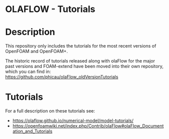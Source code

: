 OLAFLOW - Tutorials
======
# Description
This repository only includes the tutorials for the most recent versions of OpenFOAM and OpenFOAM+.

The historic record of tutorials released along with olaFlow for the major past versions and FOAM-extend have been moved into their own repository, which you can find in: https://github.com/phicau/olaFlow_oldVersionTutorials

# Tutorials

For a full description on these tutorials see:

- https://olaflow.github.io/numerical-model/model-tutorials/
- https://openfoamwiki.net/index.php/Contrib/olaFlow#olaFlow_Documentation_and_Tutorials

